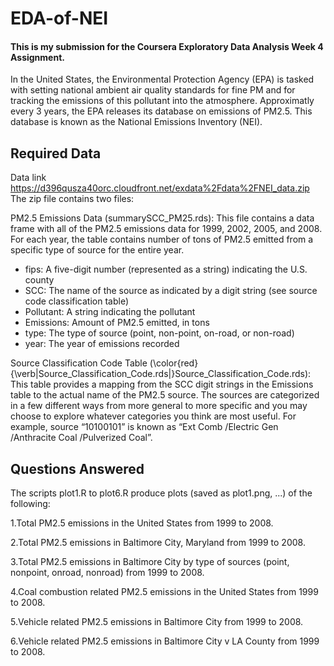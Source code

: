 # EDA-of-NEI
#### This is my submission for the Coursera Exploratory Data Analysis Week 4 Assignment.

In the United States, the Environmental Protection Agency (EPA) is tasked with setting national ambient air quality standards for fine PM and for tracking the emissions of this pollutant into the atmosphere. Approximatly every 3 years, the EPA releases its database on emissions of PM2.5. This database is known as the National Emissions Inventory (NEI).

## Required Data
Data link https://d396qusza40orc.cloudfront.net/exdata%2Fdata%2FNEI_data.zip 
The zip file contains two files:

PM2.5 Emissions Data (summarySCC_PM25.rds): This file contains a data frame with all of the PM2.5 emissions data for 1999, 2002, 2005, and 2008. For each year, the table contains number of tons of PM2.5 emitted from a specific type of source for the entire year. 

* fips: A five-digit number (represented as a string) indicating the U.S. county
* SCC: The name of the source as indicated by a digit string (see source code classification table)
* Pollutant: A string indicating the pollutant
* Emissions: Amount of PM2.5 emitted, in tons
* type: The type of source (point, non-point, on-road, or non-road)
* year: The year of emissions recorded

Source Classification Code Table (\color{red}{\verb|Source_Classification_Code.rds|}Source_Classification_Code.rds): This table provides a mapping from the SCC digit strings in the Emissions table to the actual name of the PM2.5 source. The sources are categorized in a few different ways from more general to more specific and you may choose to explore whatever categories you think are most useful. For example, source “10100101” is known as “Ext Comb /Electric Gen /Anthracite Coal /Pulverized Coal”.

## Questions Answered

The scripts plot1.R to plot6.R produce plots (saved as plot1.png, ...) of the following:

1.Total PM2.5 emissions in the United States from 1999 to 2008.

2.Total PM2.5 emissions in Baltimore City, Maryland from 1999 to 2008.

3.Total PM2.5 emissions in Baltimore City by type of sources (point, nonpoint, onroad, nonroad) from 1999 to 2008.

4.Coal combustion related PM2.5 emissions in the United States from 1999 to 2008.

5.Vehicle related PM2.5 emissions in Baltimore City from 1999 to 2008.

6.Vehicle related PM2.5 emissions in Baltimore City v LA County from 1999 to 2008.
